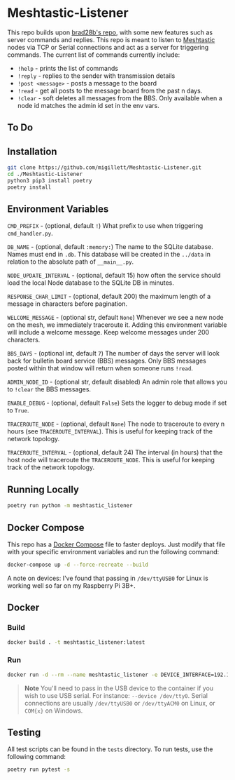 # Meshtastic-Listener
This repo builds upon [brad28b's repo](https://github.com/brad28b/meshtastic-cli-receive-text), with some new features such as server commands and replies. This repo is meant to listen to [Meshtastic](https://meshtastic.org) nodes via TCP or Serial connections and act as a server for triggering commands. The current list of commands currently include:

- `!help` - prints the list of commands
- `!reply` - replies to the sender with transmission details
- `!post <message>` - posts a message to the board
- `!read` - get all posts to the message board from the past n days.
- `!clear` - soft deletes all messages from the BBS. Only available when a node id matches the admin id set in the env vars.

## To Do

## Installation
```bash
git clone https://github.com/migillett/Meshtastic-Listener.git
cd ./Meshtastic-Listener
python3 pip3 install poetry
poetry install
```

## Environment Variables
<!-- `DEVICE_INTERFACE` - (optional, default to serial) The interace in which you wish to interact with your radio. Can either be an IPV4 address (`x.x.x.x`) or a serial path (`/dev/ttyUSBx`). The software will use whatever environment variable is provided to attempt a connection. If you're doing serial and Docker deploys, don't forget to pass the serial path into the container using `devices`. -->

`CMD_PREFIX` - (optional, default `!`) What prefix to use when triggering `cmd_handler.py`.

`DB_NAME` - (optional, default `:memory:`) The name to the SQLite database. Names must end in `.db`. This database will be created in the `../data` in relation to the absolute path of `__main__.py`.

`NODE_UPDATE_INTERVAL` - (optional, default 15) how often the service should load the local Node database to the SQLite DB in minutes.

`RESPONSE_CHAR_LIMIT` - (optional, default 200) the maximum length of a message in characters before pagination.

`WELCOME_MESSAGE` - (optional str, default `None`) Whenever we see a new node on the mesh, we immediately traceroute it. Adding this environment variable will include a welcome message. Keep welcome messages under 200 characters.

`BBS_DAYS` - (optional int, default `7`) The number of days the server will look back for bulletin board service (BBS) messages. Only BBS messages posted within that window will return when someone runs `!read`.

`ADMIN_NODE_ID` - (optional str, default disabled) An admin role that allows you to `!clear` the BBS messages.

`ENABLE_DEBUG` - (optional, default `False`) Sets the logger to debug mode if set to `True`.

`TRACEROUTE_NODE` - (optional, default `None`) The node to traceroute to every n hours (see `TRACEROUTE_INTERVAL`). This is useful for keeping track of the network topology.

`TRACEROUTE_INTERVAL` - (optional, default 24) The interval (in hours) that the host node will traceroute the `TRACEROUTE_NODE`. This is useful for keeping track of the network topology.

## Running Locally
```bash
poetry run python -m meshtastic_listener
```

## Docker Compose
This repo has a [Docker Compose](docker-compose.yml) file to faster deploys. Just modify that file with your specific environment variables and run the following command:
```bash
docker-compose up -d --force-recreate --build
```

A note on devices: I've found that passing in `/dev/ttyUSB0` for Linux is working well so far on my Raspberry Pi 3B+.

## Docker
### Build
```bash
docker build . -t meshtastic_listener:latest
```

### Run
```bash
docker run -d --rm --name meshtastic_listener -e DEVICE_INTERFACE=192.168.3.185 -e DB_NAME=listener.db -v ./data:/home/meshtastic/data meshtastic_listener:latest
```

> **Note**
You'll need to pass in the USB device to the container if you wish to use USB serial. For instance: `--device /dev/tty0`. Serial connections are usually `/dev/ttyUSB0` or `/dev/ttyACM0` on Linux, or `COM{x}` on Windows.

## Testing
All test scripts can be found in the `tests` directory. To run tests, use the following command:

```bash
poetry run pytest -s
```
